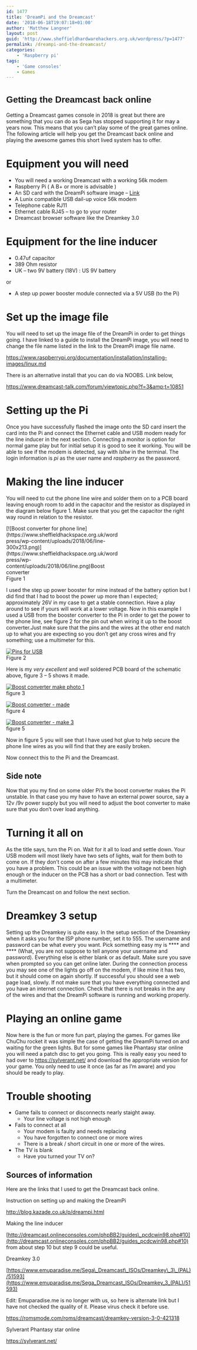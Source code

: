```yaml
---
id: 1477
title: 'DreamPi and the Dreamcast'
date: '2018-06-18T19:07:18+01:00'
author: 'Matthew Langner'
layout: post
guid: 'http://www.sheffieldhardwarehackers.org.uk/wordpress/?p=1477'
permalink: /dreampi-and-the-dreamcast/
categories:
    - 'Raspberry pi'
tags:
    - 'Game consoles'
    - Games
---
```


# <span style="font-family: Liberation Sans, sans-serif;"><span style="font-size: x-large;">Getting the Dreamcast back online</span></span>

Getting a Dreamcast games console in 2018 is great but there are something that you can do as Sega has stopped supporting it for may a years now. This means that you can’t play some of the great games online. The following article will help you get the Dreamcast back online and playing the awesome games this short lived system has to offer.

# Equipment you will need

- You will need a working Dreamcast with a working 56k modem
- Raspberry Pi ( A B+ or more is advisable )
- An SD card with the DreamPi software image – [Link](https://mega.nz/#!MIlXXZDI!kYZKdeiPh0ju4FLWeEh-NH0HETahQxUlyWv0P8ekONw)
- A Lunix compatible USB dail-up voice 56k modem
- Telephone cable RJ11
- Ethernet cable RJ45 – to go to your router
- Dreamcast browser software like the Dreamkey 3.0

# Equipment for the line inducer

- 0.47uf capacitor
- 389 Ohm resistor
- UK – two 9V battery (18V) : US 9V battery

or

- A step up power booster module connected via a 5V USB (to the Pi)

# Set up the image file

You will need to set up the image file of the DreamPi in order to get things going. I have linked to a guide to install the DreamPi image, you will need to change the file name listed in the link to the DreamPi image file name.

<https://www.raspberrypi.org/documentation/installation/installing-images/linux.md>

There is an alternative install that you can do via NOOBS. Link below,

https://www.dreamcast-talk.com/forum/viewtopic.php?f=3&amp;t=10851

# Setting up the Pi

Once you have successfully flashed the image onto the SD card insert the card into the Pi and connect the Ethernet cable and USB modem ready for the line inducer in the next section. Connecting a monitor is option for normal game play but for initial setup it is good to see it working. You will be able to see if the modem is detected, say with *lshw* in the terminal. The login information is *pi* as the user name and *raspberry* as the password.

# Making the line inducer

You will need to cut the phone line wire and solder them on to a PCB board leaving enough room to add in the capacitor and the resistor as displayed in the diagram below figure 1. Make sure that you get the capacitor the right way round in relation to the resistor.

<div class="wp-caption alignnone" id="attachment_1480" style="width: 310px">[![Boost converter for phone line](https://www.sheffieldhackspace.org.uk/wordpress/wp-content/uploads/2018/06/line-300x213.png)](https://www.sheffieldhackspace.org.uk/wordpress/wp-content/uploads/2018/06/line.png)Boost converter

</div>Figure 1

I used the step up power booster for mine instead of the battery option but I did find that I had to boost the power up more than I expected; approximately 26V in my case to get a stable connection. Have a play around to see if yours will work at a lower voltage. Now in this example I used a USB from the booster converter to the Pi in order to get the power to the phone line, see figure 2 for the pin out when wiring it up to the boost converter.Just make sure that the pins and the wires at the other end match up to what you are expecting so you don’t get any cross wires and fry something; use a multimeter for this.

[![Pins for USB ](https://www.sheffieldhackspace.org.uk/wordpress/wp-content/uploads/2018/06/ouU5Pa-300x195.png)](https://www.sheffieldhackspace.org.uk/wordpress/wp-content/uploads/2018/06/ouU5Pa.png)  
Figure 2

Here is my *very excellent* and *well* soldered PCB board of the schematic above, figure 3 – 5 shows it made.

[![Boost converter make photo 1](https://www.sheffieldhackspace.org.uk/wordpress/wp-content/uploads/2018/06/1-300x225.jpg)](https://www.sheffieldhackspace.org.uk/wordpress/wp-content/uploads/2018/06/1.jpg)  
figure 3

[![Boost converter - made ](https://www.sheffieldhackspace.org.uk/wordpress/wp-content/uploads/2018/06/2-300x225.jpg)](https://www.sheffieldhackspace.org.uk/wordpress/wp-content/uploads/2018/06/2.jpg)  
figure 4

[![Boost converter - make 3](https://www.sheffieldhackspace.org.uk/wordpress/wp-content/uploads/2018/06/3-300x225.jpg)](https://www.sheffieldhackspace.org.uk/wordpress/wp-content/uploads/2018/06/3.jpg)  
figure 5

Now in figure 5 you will see that I have used hot glue to help secure the phone line wires as you will find that they are easily broken.

Now connect this to the Pi and the Dreamcast.

## Side note

Now that you my find on some older Pi’s the boost converter makes the Pi unstable. In that case you my have to have an external power source, say a 12v /9v power supply but you will need to adjust the boot converter to make sure that you don’t over load anything.

# Turning it all on

As the title says, turn the Pi on. Wait for it all to load and settle down. Your USB modem will most likely have two sets of lights, wait for them both to come on. If they don’t come on after a few minutes this may indicate that you have a problem. This could be an issue with the voltage not been high enough or the inducer on the PCB has a short or bad connection. Test with a multimeter.

Turn the Dreamcast on and follow the next section.

# Dreamkey 3 setup

Setting up the Dreamkey is quite easy. In the setup section of the Dreamkey when it asks you for the ISP phone number, set it to 555. The username and password can be what every you want. Pick something easy my is \*\*\*\* and \*\*\*\* (What, you are not suppose to tell anyone your username and password). Everything else is either blank or as default. Make sure you save when prompted so you can get online later. During the connection process you may see one of the lights go off on the modem, if like mine it has two, but it should come on again shortly. If successful you should see a web page load, slowly. If not make sure that you have everything connected and you have an internet connection. Check that there is not breaks in the any of the wires and that the DreamPi software is running and working properly.

# Playing an online game

Now here is the fun or more fun part, playing the games. For games like ChuChu rocket it was simple the case of getting the DreamPi turned on and waiting for the green lights. But for some games like Phantasy star online you will need a patch disc to get you going. This is really easy you need to had over to <https://sylverant.net/> and download the appropriate version for your game. You only need to use it once (as far as I’m aware) and you should be ready to play.

# Trouble shooting

- Game fails to connect or disconnects nearly staight away. 
    - Your line voltage is not high enough
- Fails to connect at all 
    - Your modem is faulty and needs replacing
    - You have forgotten to connect one or more wires
    - There is a break / short circuit in one or more of the wires.
- The TV is blank 
    - Have you turned your TV on?

## Sources of information

Here are the links that I used to get the Dreamcast back online.

Instruction on setting up and making the DreamPi

<http://blog.kazade.co.uk/p/dreampi.html>

Making the line inducer

[http://dreamcast.onlineconsoles.com/phpBB2/guides\_pcdcwin98.php#10](http://dreamcast.onlineconsoles.com/phpBB2/guides_pcdcwin98.php#10) from about step 10 but step 9 could be useful.

Dreamkey 3.0

[https://www.emuparadise.me/Sega\_Dreamcast\_ISOs/Dreamkey\_3\_(PAL)/51593](https://www.emuparadise.me/Sega_Dreamcast_ISOs/Dreamkey_3_(PAL)/51593)

Edit: Emuparadise.me is no longer with us, so here is alternate link but I have not checked the quality of it. Please virus check it before use.

<https://romsmode.com/roms/dreamcast/dreamkey-version-3-0-421318>

Sylverant Phantasy star online

<https://sylverant.net/>
<!--- path/to this posts images is ![]({{ site.baseurl }}/assets/blog/2018-06-18-dreampi-and-the-dreamcast/ --->